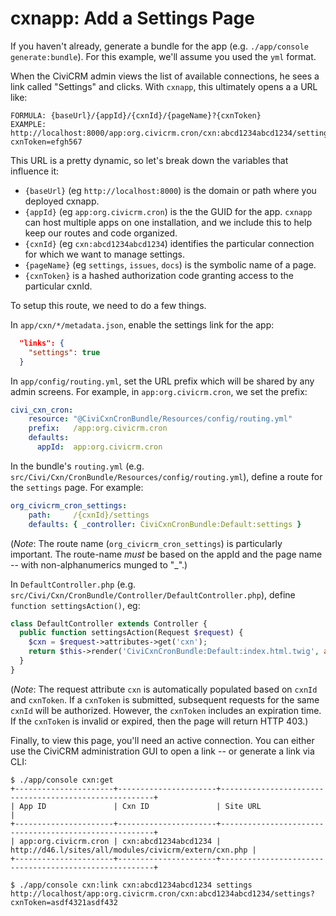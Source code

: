 # cxnapp: Add a Settings Page

If you haven't already, generate a bundle for the app (e.g. `./app/console generate:bundle`).  For
this example, we'll assume you used the `yml` format.

When the CiviCRM admin views the list of available connections, he sees a link called "Settings"
and clicks.  With `cxnapp`, this ultimately opens a a URL like:

```
FORMULA: {baseUrl}/{appId}/{cxnId}/{pageName}?{cxnToken}
EXAMPLE: http://localhost:8000/app:org.civicrm.cron/cxn:abcd1234abcd1234/settings?cxnToken=efgh567
```

This URL is a pretty dynamic, so let's break down the variables that influence it:

 * `{baseUrl}` (eg `http://localhost:8000`) is the domain or path where you deployed cxnapp.
 * `{appId}` (eg `app:org.civicrm.cron`) is the the GUID for the app.
   `cxnapp` can host multiple apps on one installation, and we include
   this to help keep our routes and code organized.
 * `{cxnId}` (eg `cxn:abcd1234abcd1234`) identifies the particular connection for which
   we want to manage settings.
 * `{pageName}` (eg `settings`, `issues`, `docs`) is the symbolic name of a page.
 * `{cxnToken}` is a hashed authorization code granting access to the particular cxnId.

To setup this route, we need to do a few things.

In `app/cxn/*/metadata.json`, enable the settings link for the app:

```json
  "links": {
    "settings": true
  }
```

In `app/config/routing.yml`, set the URL prefix which will be shared by any admin screens.  For
example, in `app:org.civicrm.cron`, we set the prefix:

```yaml
civi_cxn_cron:
    resource: "@CiviCxnCronBundle/Resources/config/routing.yml"
    prefix:   /app:org.civicrm.cron
    defaults:
      appId:  app:org.civicrm.cron
```

In the bundle's `routing.yml` (e.g.  `src/Civi/Cxn/CronBundle/Resources/config/routing.yml`),
define a route for the `settings` page. For example:

```yaml
org_civicrm_cron_settings:
    path:     /{cxnId}/settings
    defaults: { _controller: CiviCxnCronBundle:Default:settings }
```

(*Note*: The route name (`org_civicrm_cron_settings`) is particularly important. The route-name
*must* be based on the appId and the page name -- with non-alphanumerics munged to "_".)

In `DefaultController.php` (e.g. `src/Civi/Cxn/CronBundle/Controller/DefaultController.php`),
define `function settingsAction()`, eg:

```php
class DefaultController extends Controller {
  public function settingsAction(Request $request) {
    $cxn = $request->attributes->get('cxn');
    return $this->render('CiviCxnCronBundle:Default:index.html.twig', array('name' => $cxn['cxnId']));
  }
}
```

(*Note*: The request attribute `cxn` is automatically populated based on `cxnId` and `cxnToken`.
If a `cxnToken` is submitted, subsequent requests for the same `cxnId` will be authorized.
However, the `cxnToken` includes an expiration time.  If the `cxnToken` is invalid or expired, then
the page will return HTTP 403.)

Finally, to view this page, you'll need an active connection. You can either use the
CiviCRM administration GUI to open a link -- or generate a link via CLI:

```
$ ./app/console cxn:get
+----------------------+----------------------+-------------------------------------------------------+
| App ID               | Cxn ID               | Site URL                                              |
+----------------------+----------------------+-------------------------------------------------------+
| app:org.civicrm.cron | cxn:abcd1234abcd1234 | http://d46.l/sites/all/modules/civicrm/extern/cxn.php |
+----------------------+----------------------+-------------------------------------------------------+

$ ./app/console cxn:link cxn:abcd1234abcd1234 settings
http://localhost/app:org.civicrm.cron/cxn:abcd1234abcd1234/settings?cxnToken=asdf4321asdf432
```
